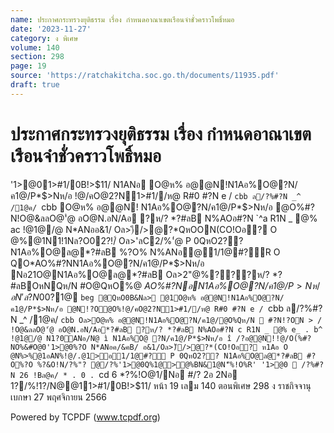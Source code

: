 ```yaml
---
name: ประกาศกระทรวงยุติธรรม เรื่อง กำหนดอาณาเขตเรือนจำชั่วคราวโพธิ์หมอ
date: '2023-11-27'
category: ง พิเศษ
volume: 140
section: 298
page: 19
source: 'https://ratchakitcha.soc.go.th/documents/11935.pdf'
draft: true
---
```


# ประกาศกระทรวงยุติธรรม เรื่อง กำหนดอาณาเขตเรือนจำชั่วคราวโพธิ์หมอ

'1>@01>#1/0B!>$11/ N1ANอ O@ห% อ@@N!N1Aอ%O@?N/ค1@/P*$>Nห/อ !@/คO@2?N1>#1//ห@ R#0 #?N e / `cbb ล/?%#?N _^ /1@ค/ `cbb O@ห% อ@@N! N1Aอ%O@?N/ค1@/P*$>Nห/อ @O%#?N!O@&ลลO@'ํ@ อO@N.อN/Aอ ?ห/? *?#ลB N%AOอ#?N `^a R1N _ @% ac !@1@/@ N*ANออ&1/ Oล>)ึ/>@?*QหOON(CO!Oอ? O @%@1N1!1Nล?O02?!/์ Oล>'ลC2/%'่@ P 0QหO2?? N1Aอ%O@ล@*?#ลB %?O% N%ANอ@1/1@#?์R O QO*AO%#?NN1Aอ%O@?N/ค1@/P*$>Nห/อ Nอ21O@N1Aอ%O@ล@*?#ลB Oล>2"@%???ห/? *?#ลBOหNQห/N #O@QหO%@ *AO%#?NอN1Aอ%O@?N/ค1@/P*$>Nห/อN'ล?N0%O'ลR' อ@0?0อO@%@!@/ค/@/Q%/@!1@ b /@!1@ e /@!1@ a_ Oล>/@!1@ ed /11คห%@N OหN*1>1@&??!>1@#?์ * . 0 . `cd^ '1>อ&Oอ _ Oล>Oอ ` อ1>#1//ห@ R#0 ออ!@/ค/@/Q%/@!1@ cf OหN*1>1@&??!>1@#?์ *B#$0?1@ `beg @QหO0B&Nล> @1O@ห% อ@@N!N1Aอ%O@?N/ค1@/P*$>Nห/อ @N!?O@O%!@/คO@2?N1>#1//ห@ R#0 #?N e / `cbb ล/?%#?N _^ /1@ค/ `cbb Oล>O@ห% อ@@N!N1Aอ%O@?N/ค1@/@O%Qห/N  #?N!?ON > / !O@&ลลO@'ํ@ อO@N.อN/Aอ*?#ลB ?ห/? *?#ลB N%AOอ#?N c R1N _ @% e_ . b^ !@1@/@ N1?0ANอ/N@ ì N1Aอ%O@ ?N/ค1@/P*$>Nห/อ î /?อ@@N!!@/O(%#?NO%&#O@0'1>@0%?O N*ANอค/&คB/ อ&1/Oล>)ึ/>@?*(CO!Oอ? ห1Aอ O @N%>%@1อAN%!@/.@1>อ1/1@#?์ P 0QหO2?? N1Aอ%O@ล@*?#ลB #?O%?O %?&O!N/?%"? @/?%'1>@0Q%1@>@%BN&1@N'็%!O%R' '1>@0  /?%#?N 26 !Bล@ค/ * . 0 . `cd 6 *?%!O@1/Nอ #/? 2อ 2Nอ 1?/%!1?/N@@11>#1/0B!>$11/ หน้า 19 เลม 140 ตอนพิเศษ 298 ง ราชกิจจานุเบกษา 27 พฤศจิกายน 2566

Powered by TCPDF (www.tcpdf.org)
